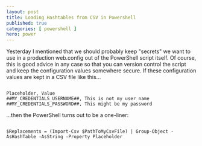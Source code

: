 ```yaml
---
layout: post
title: Loading Hashtables from CSV in Powershell
published: true 
categories: [ powershell ]
hero: power
---
```


Yesterday I mentioned that we should probably keep "secrets" we want to use in a production web.config out 
of the PowerShell script itself. Of course, this is good advice in any case so that you can version control 
the script and keep the configuration values somewhere secure. If these configuration values are kept in a 
CSV file like this...

~~~

Placeholder, Value
##MY_CREDENTIALS_USERNAME##, This is not my user name 
##MY_CREDENTIALS_PASSWORD##, This might be my password

~~~

...then the PowerShell turns out to be a one-liner:

~~~

$Replacements = (Import-Csv $PathToMyCsvFile) | Group-Object -AsHashTable -AsString -Property Placeholder

~~~


